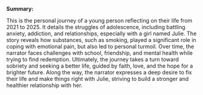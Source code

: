**Summary:**

This is the personal journey of a young person reflecting on their life from 2021 to 2025. It details the struggles of adolescence, including battling anxiety, addiction, and relationships, especially with a girl named Julie. The story reveals how substances, such as smoking, played a significant role in coping with emotional pain, but also led to personal turmoil. Over time, the narrator faces challenges with school, friendship, and mental health while trying to find redemption. Ultimately, the journey takes a turn toward sobriety and seeking a better life, guided by faith, love, and the hope for a brighter future. Along the way, the narrator expresses a deep desire to fix their life and make things right with Julie, striving to build a stronger and healthier relationship with her.
